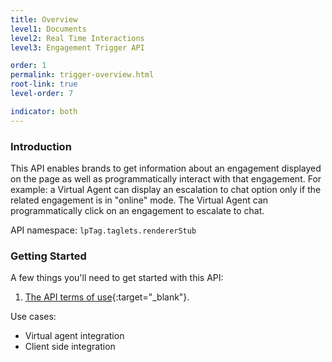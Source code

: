 ```yaml
---
title: Overview
level1: Documents
level2: Real Time Interactions
level3: Engagement Trigger API

order: 1
permalink: trigger-overview.html
root-link: true
level-order: 7

indicator: both
---
```

### Introduction

This API enables brands to get information about an engagement displayed on the page as well as programmatically interact with that engagement. For example: a Virtual Agent can display an escalation to chat option only if the related engagement is in "online" mode. The Virtual Agent can programmatically click on an engagement to escalate to chat.

API namespace: ```lpTag.taglets.rendererStub```

### Getting Started

A few things you'll need to get started with this API:

1. [The API terms of use](https://www.liveperson.com/policies/apitou){:target="_blank"}.



Use cases:

- Virtual agent integration
- Client side integration
